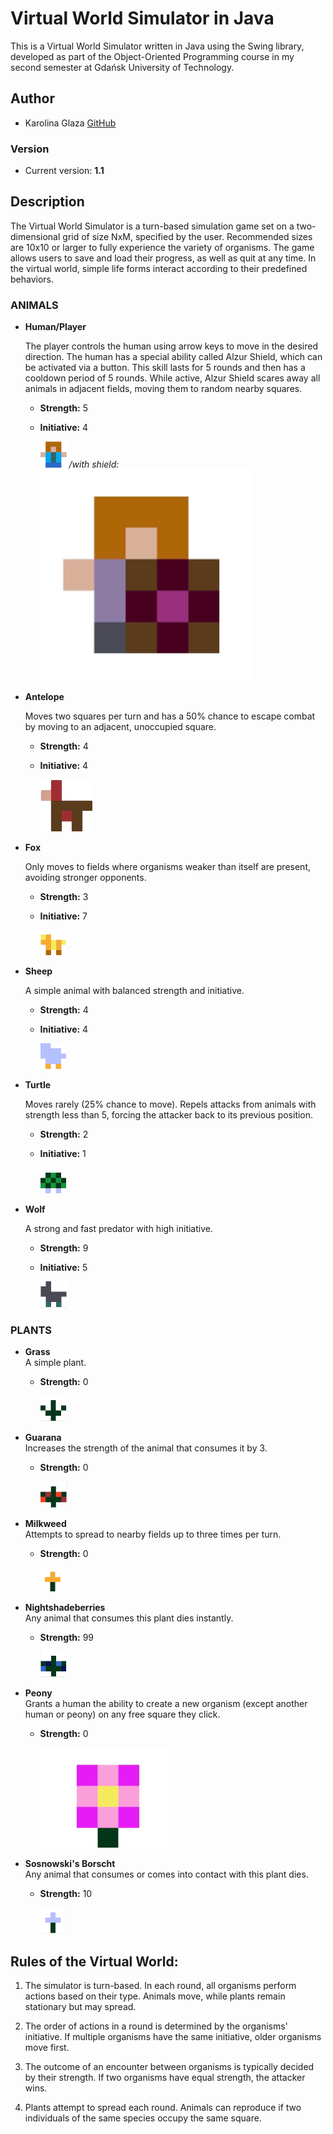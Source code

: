 # Virtual World Simulator in Java

This is a Virtual World Simulator written in Java using the Swing library, developed as part of the Object-Oriented Programming course in my second semester at Gdańsk University of Technology.

## Author
- Karolina Glaza [GitHub](https://github.com/kequel)

### Version
- Current version: **1.1**

## Description
The Virtual World Simulator is a turn-based simulation game set on a two-dimensional grid of size NxM, specified by the user. Recommended sizes are 10x10 or larger to fully experience the variety of organisms. The game allows users to save and load their progress, as well as quit at any time. In the virtual world, simple life forms interact according to their predefined behaviors.

### ANIMALS

- **Human/Player**
  
  The player controls the human using arrow keys to move in the desired direction. The human has a special ability called Alzur Shield, which can be activated via a button. This skill lasts for 5 rounds and then has a cooldown period of 5 rounds. While active, Alzur Shield scares away all animals in adjacent fields, moving them to random nearby squares.
  - **Strength:** 5  
  - **Initiative:** 4

     ![Player Icon](src/VWsrc/icons/player.png) _/with shield:_ ![Player With Shield Icon](src/VWsrc/icons/playerWithShield.png) 

- **Antelope**
  
  Moves two squares per turn and has a 50% chance to escape combat by moving to an adjacent, unoccupied square.
  - **Strength:** 4  
  - **Initiative:** 4
  
    ![Antelope Icon](src/VWsrc/icons/antelope.png)

- **Fox**

  Only moves to fields where organisms weaker than itself are present, avoiding stronger opponents.
  - **Strength:** 3  
  - **Initiative:** 7
  
     ![Fox Icon](src/VWsrc/icons/fox.png)

- **Sheep**

  A simple animal with balanced strength and initiative.
  - **Strength:** 4  
  - **Initiative:** 4
 
     ![Sheep Icon](src/VWsrc/icons/sheep.png)

- **Turtle**

  Moves rarely (25% chance to move). Repels attacks from animals with strength less than 5, forcing the attacker back to its previous position.
  - **Strength:** 2  
  - **Initiative:** 1
 
     ![Turtle Icon](src/VWsrc/icons/turtle.png)

- **Wolf**

  A strong and fast predator with high initiative.
  - **Strength:** 9  
  - **Initiative:** 5
 
     ![Wolf Icon](src/VWsrc/icons/wolf.png)

### PLANTS

- **Grass**  
  A simple plant.
  - **Strength:** 0  

     ![Grass Icon](src/VWsrc/icons/grass.png)

- **Guarana**  
  Increases the strength of the animal that consumes it by 3.
  - **Strength:** 0  

     ![Guarana Icon](src/VWsrc/icons/guarana.png)

- **Milkweed**  
  Attempts to spread to nearby fields up to three times per turn.
  - **Strength:** 0
 
     ![Milkweed Icon](src/VWsrc/icons/milkweed.png)

- **Nightshadeberries**  
  Any animal that consumes this plant dies instantly.
  - **Strength:** 99
 
     ![Nightshadeberries Icon](src/VWsrc/icons/nightshadeberries.png)

- **Peony**  
  Grants a human the ability to create a new organism (except another human or peony) on any free square they click.
  - **Strength:** 0
 
      ![Peony Icon](src/VWsrc/icons/peony.png)

- **Sosnowski's Borscht**  
  Any animal that consumes or comes into contact with this plant dies.
  - **Strength:** 10
 
       ![Borscht Icon](src/VWsrc/icons/borscht.png)

## Rules of the Virtual World:
1. The simulator is turn-based. In each round, all organisms perform actions based on their type. Animals move, while plants remain stationary but may spread.
   
2. The order of actions in a round is determined by the organisms' initiative. If multiple organisms have the same initiative, older organisms move first.

3. The outcome of an encounter between organisms is typically decided by their strength. If two organisms have equal strength, the attacker wins.

4. Plants attempt to spread each round. Animals can reproduce if two individuals of the same species occupy the same square.
